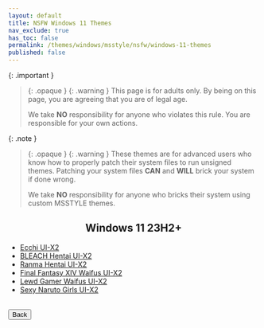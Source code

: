 ```yaml
---
layout: default
title: NSFW Windows 11 Themes
nav_exclude: true
has_toc: false
permalink: /themes/windows/msstyle/nsfw/windows-11-themes
published: false
---
```


{: .important }
> {: .opaque }
> {: .warning }
> This page is for adults only. By being on this page, you are agreeing that you are of legal age.
>
> We take **NO** responsibility for anyone who violates this rule. You are responsible for your own actions.

{: .note }
> {: .opaque }
> {: .warning }
> These themes are for advanced users who know how to properly patch their system files to run unsigned themes. 
> Patching your system files **CAN** and **WILL** brick your system if done wrong.
>
> We take **NO** responsibility for anyone who bricks their system using custom MSSTYLE themes.

<h2 align="center">Windows 11 23H2+</h2>

* [Ecchi UI-X2][ECCHI_UIX2]
* [BLEACH Hentai UI-X2][BLEACH_HENTAI_UIX2]
* [Ranma Hentai UI-X2][RANMA_HENTAI_UIX2]
* [Final Fantasy XIV Waifus UI-X2][FINAL_FANTASY_XIV_WAIFUS_UIX2]
* [Lewd Gamer Waifus UI-X2][LEWD_GAMER_WAIFUS_UIX2]
* [Sexy Naruto Girls UI-X2][SEXY_NARUTO_GIRLS_UIX2]  

[ECCHI_UIX2]: /themes/windows/msstyle/nsfw/windows-11-themes/ecchi-ui-x2
[BLEACH_HENTAI_UIX2]: /themes/windows/msstyle/nsfw/windows-11-themes/bleach-hentai-ui-x2
[RANMA_HENTAI_UIX2]: /themes/windows/msstyle/nsfw/windows-11-themes/ranma-hentai-ui-x2
[FINAL_FANTASY_XIV_WAIFUS_UIX2]: /themes/windows/msstyle/nsfw/windows-11-themes/final-fantasy-xiv-waifus-ui-x2
[LEWD_GAMER_WAIFUS_UIX2]: /themes/windows/msstyle/nsfw/windows-11-themes/lewd-gamer-waifus-ui-x2
[SEXY_NARUTO_GIRLS_UIX2]: /themes/windows/msstyle/nsfw/windows-11-themes/sexy-naruto-girls-ui-x2

<!-- ////////////////////////////////////////////////////////////////////////////////////////////////////////////////////// -->
<br />
<a href="/themes/windows/msstyle/nsfw">
<button type="button" name="button" class="btn">Back</button>
</a>
<br />
<!-- ////////////////////////////////////////////////////////////////////////////////////////////////////////////////////// -->
